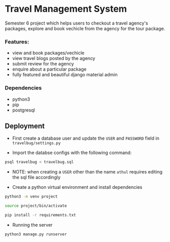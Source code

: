 
# Travel Management System

Semester 6 project which helps users to checkout a travel agency's packages, explore and book vechicle from the agency for the tour package.

### Features:
* view and book packages/vechicle
* view travel blogs posted by the agency
* submit review for the agency
* enquire about a particular package
* fully featured and beautiful django material admin





### Dependencies
* python3
* pip
* postgresql

## Deployment
* First create a database user and update the `USER` and `PASSWORD` field in `travelbug/settings.py` 

* Import the databse configs with the following command:
```bash
psql travelbug < travelbug.sql
```
* NOTE: when creating a `USER` other than the name `athul` requires editing the sql file accordingly

* Create a python virtual environment and install dependencies 
```bash
python3 -m venv project
```
```bash
source project/bin/activate
```
``` bash
pip install -r requirements.txt
```

* Running the server 
```bash
python3 manage.py runserver
```

